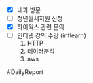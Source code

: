 
- [x] 내과 방문 
- [ ] 청년월세지원 신청
- [x] 하이웍스 관련 문의 
- [ ] 인터넷 강의 수강 (inflearn) 
	1. HTTP 
	2. 데이터분석
	3. aws 




#DailyReport 